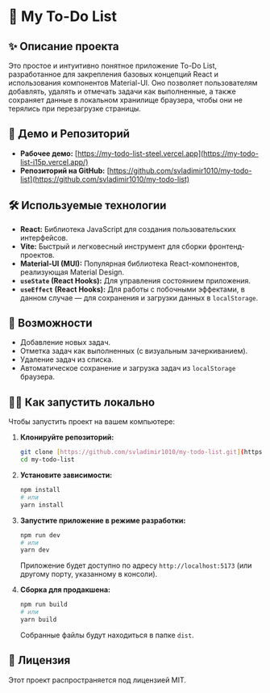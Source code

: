 # 📝 My To-Do List

## ✨ Описание проекта

Это простое и интуитивно понятное приложение To-Do List, разработанное для закрепления базовых концепций React и использования компонентов Material-UI. Оно позволяет пользователям добавлять, удалять и отмечать задачи как выполненные, а также сохраняет данные в локальном хранилище браузера, чтобы они не терялись при перезагрузке страницы.

## 🚀 Демо и Репозиторий

* **Рабочее демо:** [https://my-todo-list-steel.vercel.app](https://my-todo-list-i15p.vercel.app/) 
* **Репозиторий на GitHub:** [https://github.com/svladimir1010/my-todo-list](https://github.com/svladimir1010/my-todo-list)

## 🛠️ Используемые технологии

* **React:** Библиотека JavaScript для создания пользовательских интерфейсов.
* **Vite:** Быстрый и легковесный инструмент для сборки фронтенд-проектов.
* **Material-UI (MUI):** Популярная библиотека React-компонентов, реализующая Material Design.
* **`useState` (React Hooks):** Для управления состоянием приложения.
* **`useEffect` (React Hooks):** Для работы с побочными эффектами, в данном случае — для сохранения и загрузки данных в `localStorage`.

## 🌟 Возможности

* Добавление новых задач.
* Отметка задач как выполненных (с визуальным зачеркиванием).
* Удаление задач из списка.
* Автоматическое сохранение и загрузка задач из `localStorage` браузера.

## 👨‍💻 Как запустить локально

Чтобы запустить проект на вашем компьютере:

1.  **Клонируйте репозиторий:**
    ```bash
    git clone [https://github.com/svladimir1010/my-todo-list.git](https://github.com/svladimir1010/my-todo-list.git)
    cd my-todo-list
    ```

2.  **Установите зависимости:**
    ```bash
    npm install
    # или
    yarn install
    ```

3.  **Запустите приложение в режиме разработки:**
    ```bash
    npm run dev
    # или
    yarn dev
    ```
    Приложение будет доступно по адресу `http://localhost:5173` (или другому порту, указанному в консоли).

4.  **Сборка для продакшена:**
    ```bash
    npm run build
    # или
    yarn build
    ```
    Собранные файлы будут находиться в папке `dist`.

## 📄 Лицензия

Этот проект распространяется под лицензией MIT.
